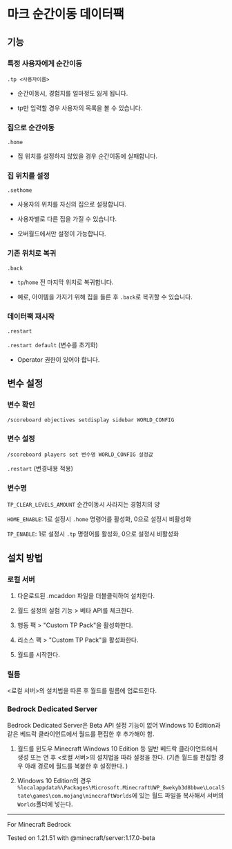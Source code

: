 # 마크 순간이동 데이터팩

## 기능

### 특정 사용자에게 순간이동
`.tp <사용자이름>`
- 순간이동시, 경험치를 얼마정도 잃게 됩니다.

- tp만 입력할 경우 사용자의 목록을 볼 수 있습니다.

### 집으로 순간이동
`.home`

- 집 위치를 설정하지 않았을 경우 순간이동에 실패합니다.

### 집 위치를 설정
`.sethome`

- 사용자의 위치를 자신의 집으로 설정합니다.

- 사용자별로 다른 집을 가질 수 있습니다.

- 오버월드에서만 설정이 가능합니다.

### 기존 위치로 복귀
`.back`

- `tp`/`home` 전 마지막 위치로 복귀합니다.

- 예로, 아이템을 가지기 위해 집을 들른 후 `.back`로 복귀할 수 있습니다.


### 데이터팩 재시작
`.restart`

`.restart default` (변수를 초기화)
- Operator 권한이 있어야 합니다.


## 변수 설정
### 변수 확인
`/scoreboard objectives setdisplay sidebar WORLD_CONFIG`

### 변수 설정
`/scoreboard players set 변수명 WORLD_CONFIG 설정값`

`.restart` (변경내용 적용)

### 변수명
`TP_CLEAR_LEVELS_AMOUNT` 순간이동시 사라지는 경험치의 양

`HOME_ENABLE`: 1로 설정시 `.home` 명령어를 활성화, 0으로 설정시 비활성화

`TP_ENABLE`: 1로 설정시 `.tp` 명령어를 활성화, 0으로 설정시 비활성화


## 설치 방법
### 로컬 서버
1. 다운로드된 .mcaddon 파일을 더블클릭하여 설치한다.

2. 월드 설정의 실험 기능 > 베타 API를 체크한다.

3. 행동 팩 > "Custom TP Pack"을 활성화한다.

4. 리소스 팩 > "Custom TP Pack"을 활성화한다.

5. 월드를 시작한다.

### 릴름
<로컬 서버>의 설치법을 따른 후 월드를 릴름에 업로드한다.

### Bedrock Dedicated Server
Bedrock Dedicated Server은 Beta API 설정 기능이 없어 Windows 10 Edition과 같은 베드락 클라이언트에서 월드를 편집한 후 추가해야 함. 

1. 월드를 윈도우 Minecraft Windows 10 Edition 등 일반 베드락 클라이언트에서 생성 또는 연 후 <로컬 서버>의 설치법을 따라 설정을 한다. (기존 월드를 편집할 경우 아래 경로에 월드를 복붙한 후 설정한다.
)

2. Windows 10 Edition의 경우 `%localappdata%\Packages\Microsoft.MinecraftUWP_8wekyb3d8bbwe\LocalState\games\com.mojang\minecraftWorlds`에 있는 월드 파일을 복사해서 서버의 `Worlds`폴더에 넣는다.

<hr/>
For Minecraft Bedrock

Tested on 1.21.51 with @minecraft/server:1.17.0-beta